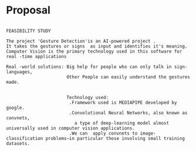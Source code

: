 # Proposal

                                                                    FEASIBILITY STUDY
    
    The project 'Gesture Detection'is an AI-powered project .
    It takes the gestures or signs  as input and identifies it's meaning.
    Computer Vision is the primary technology used in this software for real -time applications
   
    Real -world solutions: Big help for people who can only talk in sign-languages,
                           Other People can easily understand the gestures made.
                           
                           
                           Technology used:
                            .Framework used is MEDIAPIPE developed by google.
                            .Convolutional Neural Networks, also known as convnets, 
                              a type of deep-learning model almost universally used in computer vision applications.
                            .We can  apply convnets to image-classification problems—in particular those involving small training datasets.
                           
    
